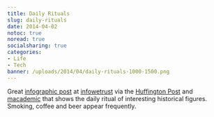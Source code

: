 ```yaml
---
title: Daily Rituals
slug: daily-rituals
date: 2014-04-02
notoc: true
noread: true
socialsharing: true
categories: 
- Life
- Tech
banner: /uploads/2014/04/daily-rituals-1000-1500.png
---
```

Great [infographic post](http://www.infowetrust.com/creative-routines/) at [infowetrust](http://infowetrust.com/) via the [Huffington Post](http://www.huffingtonpost.com/) and [macademic](http://blog.macademic.org/) that shows the daily ritual of interesting historical figures. Smoking, coffee and beer appear frequently.

[infowetrust]: http://www.infowetrust.com/creative-routines/